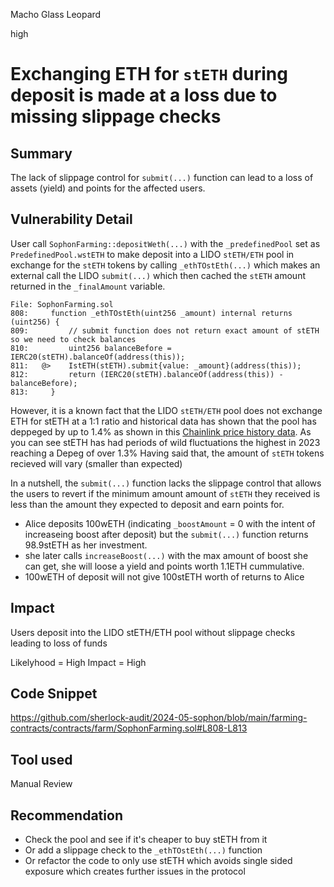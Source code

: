 Macho Glass Leopard

high

# Exchanging ETH for `stETH` during deposit is made at a loss due to missing slippage checks

## Summary
The lack of slippage control for `submit(...)` function can lead to a loss of assets (yield) and points for the affected users.


## Vulnerability Detail
User call `SophonFarming::depositWeth(...)` with the `_predefinedPool` set as `PredefinedPool.wstETH` to make deposit into a LIDO `stETH/ETH` pool in exchange for the `stETH` tokens by calling `_ethTOstEth(...)` which makes an external call the LIDO `submit(...)` which then cached the `stETH` amount returned in the `_finalAmount` variable. 

```solidity
File: SophonFarming.sol
808:     function _ethTOstEth(uint256 _amount) internal returns (uint256) {
809:         // submit function does not return exact amount of stETH so we need to check balances
810:         uint256 balanceBefore = IERC20(stETH).balanceOf(address(this));
811:   @>    IstETH(stETH).submit{value: _amount}(address(this));
812:         return (IERC20(stETH).balanceOf(address(this)) - balanceBefore);
813:     }

```
However, it is a known fact that the LIDO `stETH/ETH` pool does not exchange ETH for stETH at a 1:1 ratio and historical data has shown that the pool has deppeged by up to 1.4% as shown in this [Chainlink price history data](https://docs.google.com/spreadsheets/d/1PZKBAV7rhxJBa4xKwnobTt8KpauLOK31RLnHTGB4JO8/edit?usp=sharing). As you can see stETH has had periods of wild fluctuations the highest in 2023 reaching a Depeg of over 1.3%
Having said that, the amount of `stETH` tokens recieved will vary (smaller than expected)

In a nutshell, the `submit(...)` function lacks the slippage control that allows the users to revert if the minimum amount amount of `stETH` they received is less than the amount they expected to deposit and earn points for.

- Alice deposits 100wETH (indicating `_boostAmount` = 0 with the intent of increaseing boost after deposit) but the `submit(...)`  function returns 98.9stETH as her investment.
- she later calls `increaseBoost(...)` with the max amount of boost she can get, she will loose a yield and points worth 1.1ETH cummulative. 
- 100wETH of deposit will not give 100stETH worth of returns to Alice

## Impact
Users deposit into the LIDO stETH/ETH pool without slippage checks leading to loss of funds

Likelyhood = High
Impact = High

## Code Snippet
https://github.com/sherlock-audit/2024-05-sophon/blob/main/farming-contracts/contracts/farm/SophonFarming.sol#L808-L813

## Tool used

Manual Review

## Recommendation
- Check the pool and see if it's cheaper to buy stETH from it
- Or add a slippage check to the `_ethTOstEth(...)` function
- Or refactor the code to only use stETH which avoids single sided exposure which creates further issues in the protocol